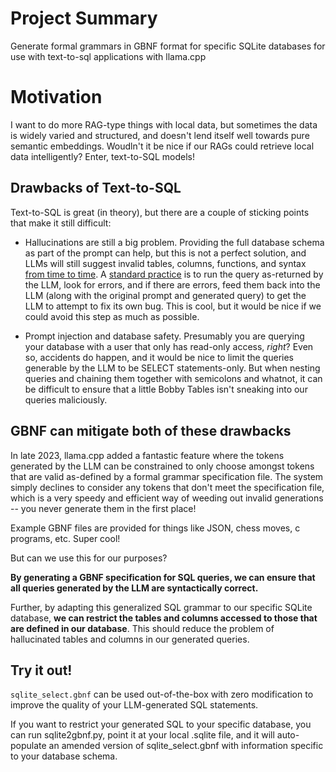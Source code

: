 # Project Summary
Generate formal grammars in GBNF format for specific SQLite databases for use with text-to-sql applications with llama.cpp

# Motivation
I want to do more RAG-type things with local data, but sometimes the data is widely varied and structured, and doesn't lend itself well towards pure semantic embeddings. Woudln't it be nice if our RAGs could retrieve local data intelligently? Enter, text-to-SQL models!

## Drawbacks of Text-to-SQL
Text-to-SQL is great (in theory), but there are a couple of sticking points that make it still difficult:

* Hallucinations are still a big problem. Providing the full database schema as part of the prompt can help, but this is not a perfect solution, and LLMs will still suggest invalid tables, columns, functions, and syntax [from time to time](https://www.chatdb.ai/post/naturalsql-vs-sqlcoder-for-text-to-sql#sqlcoder-(failed-%E2%9D%8C)). A [standard practice](https://patterns.app/blog/2023-01-18-crunchbot-sql-analyst-gpt?ref=blog.langchain.dev) is to run the query as-returned by the LLM, look for errors, and if there are errors, feed them back into the LLM (along with the original prompt and generated query) to get the LLM to attempt to fix its own bug. This is cool, but it would be nice if we could avoid this step as much as possible.

* Prompt injection and database safety. Presumably you are querying your database with a user that only has read-only access, *right*? Even so, accidents do happen, and it would be nice to limit the queries generable by the LLM to be SELECT statements-only. But when nesting queries and chaining them together with semicolons and whatnot, it can be difficult to ensure that a little Bobby Tables isn't sneaking into our queries maliciously.

## GBNF can mitigate both of these drawbacks

In late 2023, llama.cpp added a fantastic feature where the tokens generated by the LLM can be constrained to only choose amongst tokens that are valid as-defined by a formal grammar specification file. The system simply declines to consider any tokens that don't meet the specification file, which is a very speedy and efficient way of weeding out invalid generations -- you never generate them in the first place!

Example GBNF files are provided for things like JSON, chess moves, c programs, etc. Super cool!

But can we use this for our purposes?

**By generating a GBNF specification for SQL queries, we can ensure that all queries generated by the LLM are syntactically correct.**

Further, by adapting this generalized SQL grammar to our specific SQLite database, **we can restrict the tables and columns accessed to those that are defined in our database**. This should reduce the problem of hallucinated tables and columns in our generated queries.


## Try it out!

`sqlite_select.gbnf` can be used out-of-the-box with zero modification to improve the quality of your LLM-generated SQL statements.

If you want to restrict your generated SQL to your specific database, you can run sqlite2gbnf.py, point it at your local .sqlite file, and it will auto-populate an amended version of sqlite_select.gbnf with information specific to your database schema.


